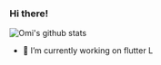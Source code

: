 ### Hi there!

![Omi's github stats](https://github-readme-stats.vercel.app/api?username=OmiWakode&show_icons=true&theme=radical)

- 🔭 I’m currently working on flutter
L

